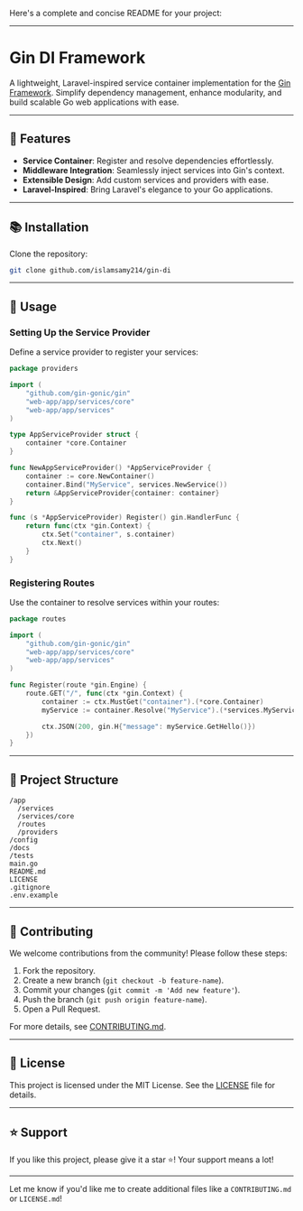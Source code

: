 Here's a complete and concise README for your project:

---

# Gin DI Framework

A lightweight, Laravel-inspired service container implementation for the [Gin Framework](https://github.com/gin-gonic/gin). Simplify dependency management, enhance modularity, and build scalable Go web applications with ease.

---

## 🚀 Features

- **Service Container**: Register and resolve dependencies effortlessly.  
- **Middleware Integration**: Seamlessly inject services into Gin's context.  
- **Extensible Design**: Add custom services and providers with ease.  
- **Laravel-Inspired**: Bring Laravel's elegance to your Go applications.

---

## 📚 Installation
Clone the repository:

```bash
git clone github.com/islamsamy214/gin-di
```

---

## 🔧 Usage

### Setting Up the Service Provider

Define a service provider to register your services:

```go
package providers

import (
    "github.com/gin-gonic/gin"
    "web-app/app/services/core"
    "web-app/app/services"
)

type AppServiceProvider struct {
    container *core.Container
}

func NewAppServiceProvider() *AppServiceProvider {
    container := core.NewContainer()
    container.Bind("MyService", services.NewService())
    return &AppServiceProvider{container: container}
}

func (s *AppServiceProvider) Register() gin.HandlerFunc {
    return func(ctx *gin.Context) {
        ctx.Set("container", s.container)
        ctx.Next()
    }
}
```

### Registering Routes

Use the container to resolve services within your routes:

```go
package routes

import (
    "github.com/gin-gonic/gin"
    "web-app/app/services/core"
    "web-app/app/services"
)

func Register(route *gin.Engine) {
    route.GET("/", func(ctx *gin.Context) {
        container := ctx.MustGet("container").(*core.Container)
        myService := container.Resolve("MyService").(*services.MyService)

        ctx.JSON(200, gin.H{"message": myService.GetHello()})
    })
}
```

---

## 📂 Project Structure

```plaintext
/app
  /services
  /services/core
  /routes
  /providers
/config
/docs
/tests
main.go
README.md
LICENSE
.gitignore
.env.example
```

---

## 🤝 Contributing

We welcome contributions from the community! Please follow these steps:  

1. Fork the repository.  
2. Create a new branch (`git checkout -b feature-name`).  
3. Commit your changes (`git commit -m 'Add new feature'`).  
4. Push the branch (`git push origin feature-name`).  
5. Open a Pull Request.  

For more details, see [CONTRIBUTING.md](CONTRIBUTING.md).

---

## 📜 License

This project is licensed under the MIT License. See the [LICENSE](LICENSE) file for details.

---

## ⭐ Support

If you like this project, please give it a star ⭐! Your support means a lot!

---

Let me know if you'd like me to create additional files like a `CONTRIBUTING.md` or `LICENSE.md`!
